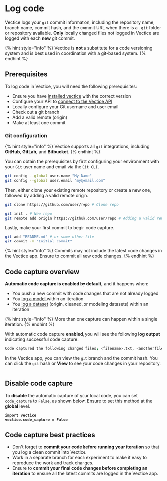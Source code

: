 # Log code

Vectice logs your `git` commit information, including the repository name, branch name, commit hash, and the commit URL when there is a `.git` folder or repository available. **Only** locally changed files not logged in Vectice are logged with each **new** git commit.

{% hint style="info" %}
Vectice is **not** a substitute for a code versioning system and is best used in coordination with a git-based system.
{% endhint %}

## Prerequisites&#x20;

To log code in Vectice, you will need the following prerequisites:

* Ensure you have [installed vectice](../connect-to-api.md#install-vectice) with the correct version
* Configure your API to [connect to the Vectice API ](../connect-to-api.md)
* Locally configure your Git username and user email
* Check out a git branch
* Add a valid remote (origin)
* Make at least one commit

### Git configuration

{% hint style="info" %}
Vectice supports all `git` integrations, including **GitHub**, **GitLab**, and **Bitbucket**.
{% endhint %}

You can obtain the prerequisites by first configuring your environment with your `Git` user name and email via the `Git CLI`.

```bash
git config --global user.name "My Name"
git config --global user.email "my@email.com"
```

Then, either clone your existing remote repository or create a new one, followed by adding a valid remote origin.

```bash
git clone https://github.com/user/repo # Clone repo 
```

```bash
git init . # New repo
git remote add origin https://github.com/user/repo # Adding a valid remote origin
```

Lastly, make your first commit to begin code capture.&#x20;

```bash
git add "README.md" # or some other file
git commit -m "Initial commit"
```

{% hint style="info" %}
Commits may not include the latest code changes in the Vectice app. Ensure to commit all new code changes.&#x20;
{% endhint %}

## Code capture overview

**Automatic code capture is enabled by default,** and it happens when:

* You push a new commit with code changes that are not already logged
* You [log a model ](log-models.md)within an iteration
* You [log a dataset](log-datasets.md) (origin, cleaned, or modeling datasets) within an iteration

{% hint style="info" %}
More than one capture can happen within a single iteration.
{% endhint %}

With automatic code capture **enabled**, you will see the following **log output** indicating successful code capture:

```bash
Code captured the following changed files; <filename>.txt, <anotherfilename>.txt
```

In the Vectice app, you can view the `git` branch and the commit hash. You can click the `git` hash or **View** to see your code changes in your repository.

<figure><img src="../../.gitbook/assets/Screen Shot 2023-02-07 at 10.24.28 AM.png" alt=""><figcaption></figcaption></figure>

## Disable code capture

To **disable** the automatic capture of your local code, you can set `code_capture` to `False`, as shown below. Ensure to set this method at the **global** level.

<pre class="language-python"><code class="lang-python"><strong>import vectice
</strong><strong>vectice.code_capture = False
</strong></code></pre>

## Code capture best practices

* Don't forget to **commit your code before running your iteration** so that you log a clean commit into Vectice.
* Work in a separate branch for each experiment to make it easy to reproduce the work and track changes.
* Ensure to **commit your final code changes before completing an iteration** to ensure all the latest commits are logged in the Vectice app.
